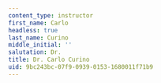 ```yaml
---
content_type: instructor
first_name: Carlo
headless: true
last_name: Curino
middle_initial: ''
salutation: Dr.
title: Dr. Carlo Curino
uid: 9bc243bc-07f9-0939-0153-1680011f71b9
---
```

